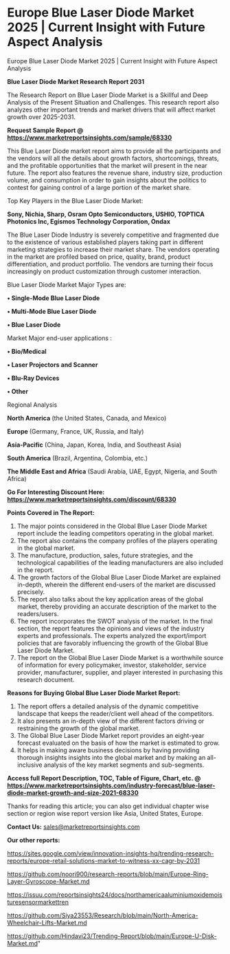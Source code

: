 # Europe Blue Laser Diode Market 2025 | Current Insight with Future Aspect Analysis
Europe Blue Laser Diode Market 2025 | Current Insight with Future Aspect Analysis

<strong>Blue Laser Diode Market Research Report 2031</strong>

The Research Report on Blue Laser Diode Market is a Skillful and Deep Analysis of the Present Situation and Challenges. This research report also analyzes other important trends and market drivers that will affect market growth over 2025-2031.

<strong>Request Sample Report @ <a href=https://www.marketreportsinsights.com/sample/68330>https://www.marketreportsinsights.com/sample/68330</a></strong>

This Blue Laser Diode market report aims to provide all the participants and the vendors will all the details about growth factors, shortcomings, threats, and the profitable opportunities that the market will present in the near future. The report also features the revenue share, industry size, production volume, and consumption in order to gain insights about the politics to contest for gaining control of a large portion of the market share.

Top Key Players in the Blue Laser Diode Market:

<strong>Sony, Nichia, Sharp, Osram Opto Semiconductors, USHIO, TOPTICA Photonics Inc, Egismos Technology Corporation, Ondax</strong>

The Blue Laser Diode Industry is severely competitive and fragmented due to the existence of various established players taking part in different marketing strategies to increase their market share. The vendors operating in the market are profiled based on price, quality, brand, product differentiation, and product portfolio. The vendors are turning their focus increasingly on product customization through customer interaction.

Blue Laser Diode Market Major Types are:

<strong>• Single-Mode Blue Laser Diode

• Multi-Mode Blue Laser Diode

• Blue Laser Diode</strong>

Market Major end-user applications :

<strong>• Bio/Medical

• Laser Projectors and Scanner

• Blu-Ray Devices

• Other</strong>

Regional Analysis

</u><strong><b>North America</b></strong> (the United States, Canada, and Mexico)

<strong><b>Europe </b></strong>(Germany, France, UK, Russia, and Italy)

<strong><b>Asia-Pacific</b></strong> (China, Japan, Korea, India, and Southeast Asia)

<strong><b>South America</b></strong> (Brazil, Argentina, Colombia, etc.)

<strong><b>The Middle East and Africa</b></strong> (Saudi Arabia, UAE, Egypt, Nigeria, and South Africa)

<strong>Go For Interesting Discount Here: <a href=https://www.marketreportsinsights.com/discount/68330>https://www.marketreportsinsights.com/discount/68330</a></strong>

<strong>Points Covered in The Report:</strong>
<ol>
  <li>The major points considered in the Global Blue Laser Diode Market report include the leading competitors operating in the global market.</li>
  <li>The report also contains the company profiles of the players operating in the global market.</li>
  <li>The manufacture, production, sales, future strategies, and the technological capabilities of the leading manufacturers are also included in the report.</li>
  <li>The growth factors of the Global Blue Laser Diode Market are explained in-depth, wherein the different end-users of the market are discussed precisely.</li>
  <li>The report also talks about the key application areas of the global market, thereby providing an accurate description of the market to the readers/users.</li>
  <li>The report incorporates the SWOT analysis of the market. In the final section, the report features the opinions and views of the industry experts and professionals. The experts analyzed the export/import policies that are favorably influencing the growth of the Global Blue Laser Diode Market.</li>
  <li>The report on the Global Blue Laser Diode Market is a worthwhile source of information for every policymaker, investor, stakeholder, service provider, manufacturer, supplier, and player interested in purchasing this research document.</li>
</ol>
<strong>Reasons for Buying Global Blue Laser Diode Market Report:</strong>

<ol>
  <li>The report offers a detailed analysis of the dynamic competitive landscape that keeps the reader/client well ahead of the competitors.</li>
  <li>It also presents an in-depth view of the different factors driving or restraining the growth of the global market.</li>
  <li>The Global Blue Laser Diode Market report provides an eight-year forecast evaluated on the basis of how the market is estimated to grow.</li>
  <li>It helps in making aware business decisions by having providing thorough insights insights into the global market and by making an all-inclusive analysis of the key market segments and sub-segments.</li>
</ol>
<strong>Access full Report Description, TOC, Table of Figure, Chart, etc. @ <a href=https://www.marketreportsinsights.com/industry-forecast/blue-laser-diode-market-growth-and-size-2021-68330>https://www.marketreportsinsights.com/industry-forecast/blue-laser-diode-market-growth-and-size-2021-68330</a></strong>


Thanks for reading this article; you can also get individual chapter wise section or region wise report version like Asia, United States, Europe.

<strong>Contact Us:</strong>
sales@marketreportsinsights.com

<strong>Our other reports:</strong>

<a href=https://sites.google.com/view/innovation-insights-hq/trending-research-reports/europe-retail-solutions-market-to-witness-xx-cagr-by-2031>https://sites.google.com/view/innovation-insights-hq/trending-research-reports/europe-retail-solutions-market-to-witness-xx-cagr-by-2031</a>

<a href=https://github.com/noori900/research-reports/blob/main/Europe-Ring-Layer-Gyroscope-Market.md>https://github.com/noori900/research-reports/blob/main/Europe-Ring-Layer-Gyroscope-Market.md</a>

<a href=https://issuu.com/reportsinsights24/docs/northamericaaluminiumoxidemoisturesensormarkettren>https://issuu.com/reportsinsights24/docs/northamericaaluminiumoxidemoisturesensormarkettren</a>

<a href=https://github.com/Siya23553/Research/blob/main/North-America-Wheelchair-Lifts-Market.md>https://github.com/Siya23553/Research/blob/main/North-America-Wheelchair-Lifts-Market.md</a>

<a href=https://github.com/Hindavi23/Trending-Report/blob/main/Europe-U-Disk-Market.md>https://github.com/Hindavi23/Trending-Report/blob/main/Europe-U-Disk-Market.md</a>"
